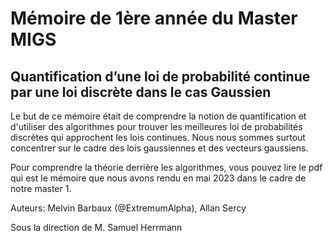 # Mémoire de 1ère année du Master MIGS

## Quantification d’une loi de probabilité continue par une loi discrète dans le cas Gaussien

Le but de ce mémoire était de comprendre la notion de quantification et d'utiliser des algorithmes pour trouver les meilleures loi de probabilités discrètes qui approchent les lois continues.
Nous nous sommes surtout concentrer sur le cadre des lois gaussiennes et des vecteurs gaussiens.

Pour comprendre la théorie derrière les algorithmes, vous pouvez lire le pdf qui est le mémoire que nous avons rendu en mai 2023 dans le cadre de notre master 1.

Auteurs: Melvin Barbaux (@ExtremumAlpha), Allan Sercy

Sous la direction de M. Samuel Herrmann
